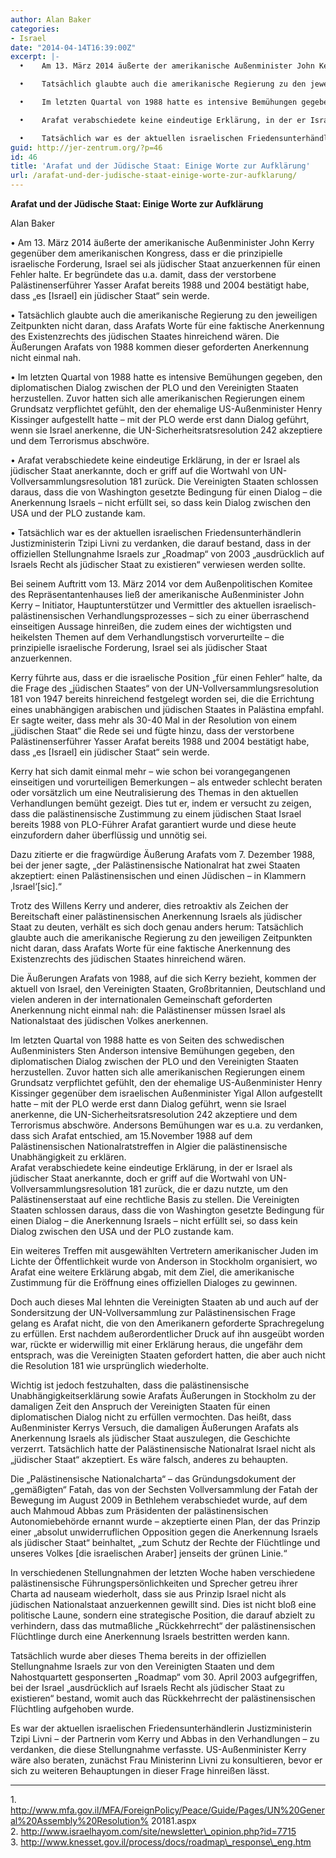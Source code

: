 ```yaml
---
author: Alan Baker
categories:
- Israel
date: "2014-04-14T16:39:00Z"
excerpt: |-
  •    Am 13. März 2014 äußerte der amerikanische Außenminister John Kerry gegenüber dem amerikanischen Kongress, dass er die prinzipielle israelische Forderung, Israel sei als jüdischer Staat anzuerkennen für einen Fehler halte. Er begründete das u.a. damit, dass der verstorbene Palästinenserführer Yasser Arafat bereits 1988 und 2004 bestätigt habe, dass „es [Israel] ein jüdischer Staat“ sein werde.

  •    Tatsächlich glaubte auch die amerikanische Regierung zu den jeweiligen Zeitpunkten nicht daran, dass Arafats Worte für eine faktische Anerkennung des Existenzrechts des jüdischen Staates hinreichend wären. Die Äußerungen Arafats von 1988 kommen dieser geforderten Anerkennung nicht einmal nah.

  •    Im letzten Quartal von 1988 hatte es intensive Bemühungen gegeben, den diplomatischen Dialog zwischen der PLO und den Vereinigten Staaten herzustellen. Zuvor hatten sich alle amerikanischen Regierungen einem Grundsatz verpflichtet gefühlt, den der ehemalige US-Außenminister Henry Kissinger aufgestellt hatte – mit der PLO werde erst dann Dialog geführt, wenn sie Israel anerkenne, die UN-Sicherheitsratsresolution 242 akzeptiere und dem Terrorismus abschwöre.

  •    Arafat verabschiedete keine eindeutige Erklärung, in der er Israel als jüdischer Staat anerkannte, doch er griff auf die Wortwahl von UN-Vollversammlungsresolution 181 zurück. Die Vereinigten Staaten schlossen daraus, dass die von Washington gesetzte Bedingung für einen Dialog – die Anerkennung Israels – nicht erfüllt sei, so dass kein Dialog zwischen den USA und der PLO zustande kam.

  •    Tatsächlich war es der aktuellen israelischen Friedensunterhändlerin Justizministerin Tzipi Livni zu verdanken, die darauf bestand, dass in der offiziellen Stellungnahme Israels zur „Roadmap“ von 2003 „ausdrücklich auf Israels Recht als jüdischer Staat zu existieren“ verwiesen werden sollte.
guid: http://jer-zentrum.org/?p=46
id: 46
title: 'Arafat und der Jüdische Staat: Einige Worte zur Aufklärung'
url: /arafat-und-der-judische-staat-einige-worte-zur-aufklarung/
---
```



**Arafat und der Jüdische Staat: Einige Worte zur Aufklärung**

Alan Baker


• Am 13. März 2014 äußerte der amerikanische Außenminister John Kerry gegenüber dem amerikanischen Kongress, dass er die prinzipielle israelische Forderung, Israel sei als jüdischer Staat anzuerkennen für einen Fehler halte. Er begründete das u.a. damit, dass der verstorbene Palästinenserführer Yasser Arafat bereits 1988 und 2004 bestätigt habe, dass „es \[Israel\] ein jüdischer Staat“ sein werde.

• Tatsächlich glaubte auch die amerikanische Regierung zu den jeweiligen Zeitpunkten nicht daran, dass Arafats Worte für eine faktische Anerkennung des Existenzrechts des jüdischen Staates hinreichend wären. Die Äußerungen Arafats von 1988 kommen dieser geforderten Anerkennung nicht einmal nah.

• Im letzten Quartal von 1988 hatte es intensive Bemühungen gegeben, den diplomatischen Dialog zwischen der PLO und den Vereinigten Staaten herzustellen. Zuvor hatten sich alle amerikanischen Regierungen einem Grundsatz verpflichtet gefühlt, den der ehemalige US-Außenminister Henry Kissinger aufgestellt hatte – mit der PLO werde erst dann Dialog geführt, wenn sie Israel anerkenne, die UN-Sicherheitsratsresolution 242 akzeptiere und dem Terrorismus abschwöre.

• Arafat verabschiedete keine eindeutige Erklärung, in der er Israel als jüdischer Staat anerkannte, doch er griff auf die Wortwahl von UN-Vollversammlungsresolution 181 zurück. Die Vereinigten Staaten schlossen daraus, dass die von Washington gesetzte Bedingung für einen Dialog – die Anerkennung Israels – nicht erfüllt sei, so dass kein Dialog zwischen den USA und der PLO zustande kam.

• Tatsächlich war es der aktuellen israelischen Friedensunterhändlerin Justizministerin Tzipi Livni zu verdanken, die darauf bestand, dass in der offiziellen Stellungnahme Israels zur „Roadmap“ von 2003 „ausdrücklich auf Israels Recht als jüdischer Staat zu existieren“ verwiesen werden sollte.

Bei seinem Auftritt vom 13. März 2014 vor dem Außenpolitischen Komitee des Repräsentantenhauses ließ der amerikanische Außenminister John Kerry – Initiator, Hauptunterstützer und Vermittler des aktuellen israelisch-palästinensischen Verhandlungsprozesses – sich zu einer überraschend einseitigen Aussage hinreißen, die zudem eines der wichtigsten und heikelsten Themen auf dem Verhandlungstisch vorverurteilte – die prinzipielle israelische Forderung, Israel sei als jüdischer Staat anzuerkennen.

Kerry führte aus, dass er die israelische Position „für einen Fehler“ halte, da die Frage des „jüdischen Staates“ von der UN-Vollversammlungsresolution 181 von 1947 bereits hinreichend festgelegt worden sei, die die Errichtung eines unabhängigen arabischen und jüdischen Staates in Palästina empfahl. Er sagte weiter, dass mehr als 30-40 Mal in der Resolution von einem „jüdischen Staat“ die Rede sei und fügte hinzu, dass der verstorbene Palästinenserführer Yasser Arafat bereits 1988 und 2004 bestätigt habe, dass „es \[Israel\] ein jüdischer Staat“ sein werde.

Kerry hat sich damit einmal mehr – wie schon bei vorangegangenen einseitigen und vorurteiligen Bemerkungen – als entweder schlecht beraten oder vorsätzlich um eine Neutralisierung des Themas in den aktuellen Verhandlungen bemüht gezeigt. Dies tut er, indem er versucht zu zeigen, dass die palästinensische Zustimmung zu einem jüdischen Staat Israel bereits 1988 von PLO-Führer Arafat garantiert wurde und diese heute einzufordern daher überflüssig und unnötig sei.

Dazu zitierte er die fragwürdige Äußerung Arafats vom 7. Dezember 1988, bei der jener sagte, „der Palästinensische Nationalrat hat zwei Staaten akzeptiert: einen Palästinensischen und einen Jüdischen – in Klammern ‚Israel‘\[sic\].“

Trotz des Willens Kerry und anderer, dies retroaktiv als Zeichen der Bereitschaft einer palästinensischen Anerkennung Israels als jüdischer Staat zu deuten, verhält es sich doch genau anders herum: Tatsächlich glaubte auch die amerikanische Regierung zu den jeweiligen Zeitpunkten nicht daran, dass Arafats Worte für eine faktische Anerkennung des Existenzrechts des jüdischen Staates hinreichend wären.

Die Äußerungen Arafats von 1988, auf die sich Kerry bezieht, kommen der aktuell von Israel, den Vereinigten Staaten, Großbritannien, Deutschland und vielen anderen in der internationalen Gemeinschaft geforderten Anerkennung nicht einmal nah: die Palästinenser müssen Israel als Nationalstaat des jüdischen Volkes anerkennen.

Im letzten Quartal von 1988 hatte es von Seiten des schwedischen Außenministers Sten Anderson intensive Bemühungen gegeben, den diplomatischen Dialog zwischen der PLO und den Vereinigten Staaten herzustellen. Zuvor hatten sich alle amerikanischen Regierungen einem Grundsatz verpflichtet gefühlt, den der ehemalige US-Außenminister Henry Kissinger gegenüber dem israelischen Außenminister Yigal Allon aufgestellt hatte – mit der PLO werde erst dann Dialog geführt, wenn sie Israel anerkenne, die UN-Sicherheitsratsresolution 242 akzeptiere und dem Terrorismus abschwöre. Andersons Bemühungen war es u.a. zu verdanken, dass sich Arafat entschied, am 15.November 1988 auf dem Palästinensischen Nationalratstreffen in Algier die palästinensische Unabhängigkeit zu erklären.   
Arafat verabschiedete keine eindeutige Erklärung, in der er Israel als jüdischer Staat anerkannte, doch er griff auf die Wortwahl von UN-Vollversammlungsresolution 181 zurück, die er dazu nutzte, um den Palästinenserstaat auf eine rechtliche Basis zu stellen. Die Vereinigten Staaten schlossen daraus, dass die von Washington gesetzte Bedingung für einen Dialog – die Anerkennung Israels – nicht erfüllt sei, so dass kein Dialog zwischen den USA und der PLO zustande kam.

Ein weiteres Treffen mit ausgewählten Vertretern amerikanischer Juden im Lichte der Öffentlichkeit wurde von Anderson in Stockholm organisiert, wo Arafat eine weitere Erklärung abgab, mit dem Ziel, die amerikanische Zustimmung für die Eröffnung eines offiziellen Dialoges zu gewinnen.

Doch auch dieses Mal lehnten die Vereinigten Staaten ab und auch auf der Sondersitzung der UN-Vollversammlung zur Palästinensischen Frage gelang es Arafat nicht, die von den Amerikanern geforderte Sprachregelung zu erfüllen. Erst nachdem außerordentlicher Druck auf ihn ausgeübt worden war, rückte er widerwillig mit einer Erklärung heraus, die ungefähr dem entsprach, was die Vereinigten Staaten gefordert hatten, die aber auch nicht die Resolution 181 wie ursprünglich wiederholte.

Wichtig ist jedoch festzuhalten, dass die palästinensische Unabhängigkeitserklärung sowie Arafats Äußerungen in Stockholm zu der damaligen Zeit den Anspruch der Vereinigten Staaten für einen diplomatischen Dialog nicht zu erfüllen vermochten. Das heißt, dass Außenminister Kerrys Versuch, die damaligen Äußerungen Arafats als Anerkennung Israels als jüdischer Staat auszulegen, die Geschichte verzerrt. Tatsächlich hatte der Palästinensische Nationalrat Israel nicht als „jüdischer Staat“ akzeptiert. Es wäre falsch, anderes zu behaupten.

Die „Palästinensische Nationalcharta“ – das Gründungsdokument der „gemäßigten“ Fatah, das von der Sechsten Vollversammlung der Fatah der Bewegung im August 2009 in Bethlehem verabschiedet wurde, auf dem auch Mahmoud Abbas zum Präsidenten der palästinensischen Autonomiebehörde ernannt wurde – akzeptierte einen Plan, der das Prinzip einer „absolut unwiderruflichen Opposition gegen die Anerkennung Israels als jüdischer Staat“ beinhaltet, „zum Schutz der Rechte der Flüchtlinge und unseres Volkes \[die israelischen Araber\] jenseits der grünen Linie.“

In verschiedenen Stellungnahmen der letzten Woche haben verschiedene palästinensische Führungspersönlichkeiten und Sprecher getreu ihrer Charta ad nauseam wiederholt, dass sie aus Prinzip Israel nicht als jüdischen Nationalstaat anzuerkennen gewillt sind. Dies ist nicht bloß eine politische Laune, sondern eine strategische Position, die darauf abzielt zu verhindern, dass das mutmaßliche „Rückkehrrecht“ der palästinensischen Flüchtlinge durch eine Anerkennung Israels bestritten werden kann.

Tatsächlich wurde aber dieses Thema bereits in der offiziellen Stellungnahme Israels zur von den Vereinigten Staaten und dem Nahostquartett gesponserten „Roadmap“ vom 30. April 2003 aufgegriffen, bei der Israel „ausdrücklich auf Israels Recht als jüdischer Staat zu existieren“ bestand, womit auch das Rückkehrrecht der palästinensischen Flüchtling aufgehoben wurde.

Es war der aktuellen israelischen Friedensunterhändlerin Justizministerin Tzipi Livni – der Partnerin vom Kerry und Abbas in den Verhandlungen – zu verdanken, die diese Stellungnahme verfasste. US-Außenminister Kerry wäre also beraten, zunächst Frau Ministerinn Livni zu konsultieren, bevor er sich zu weiteren Behauptungen in dieser Frage hinreißen lässt.


---
  
1\. http://www.mfa.gov.il/MFA/ForeignPolicy/Peace/Guide/Pages/UN%20General%20Assembly%20Resolution% 20181.aspx  
2\. http://www.israelhayom.com/site/newsletter\_opinion.php?id=7715  
3\. http://www.knesset.gov.il/process/docs/roadmap\_response\_eng.htm  
